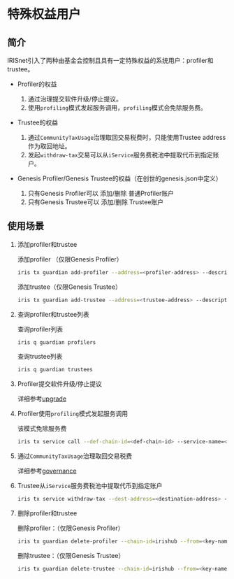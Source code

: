 # 特殊权益用户

## 简介

IRISnet引入了两种由基金会控制且具有一定特殊权益的系统用户：profiler和trustee。

* Profiler的权益
    1. 通过治理提交软件升级/停止提议。
    2. 使用`profiling`模式发起服务调用，`profiling`模式会免除服务费。

* Trustee的权益
    1. 通过`CommunityTaxUsage`治理取回交易税费时，只能使用Trustee address作为取回地址。
    2. 发起`withdraw-tax`交易可以从`iService`服务费税池中提取代币到指定账户。

* Genesis Profiler/Genesis Trustee的权益（在创世的genesis.json中定义）
    1. 只有Genesis Profiler可以 添加/删除 普通Profiler账户
    2. 只有Genesis Trustee可以 添加/删除 Trustee账户

## 使用场景

1. 添加profiler和trustee

    添加profiler （仅限Genesis Profiler）

    ```bash
    iris tx guardian add-profiler --address=<profiler-address> --description=<profiler-description> --chain-id=irishub --from=<key-name> --fee=0.3iris
    ```

    添加trustee（仅限Genesis Trustee）

    ```bash
    iris tx guardian add-trustee --address=<trustee-address> --description=<trustee-description> --chain-id=irishub --from=<key-name> --fee=0.3iris 
    ```

2. 查询profiler和trustee列表

    查询profiler列表

    ```bash
    iris q guardian profilers
    ```

    查询trustee列表

    ```bash
    iris q guardian trustees
    ```

3. Profiler提交软件升级/停止提议

    详细参考[upgrade](upgrade.md)

4. Profiler使用`profiling`模式发起服务调用

    该模式免除服务费

    ```bash
    iris tx service call --def-chain-id=<def-chain-id> --service-name=<service-name> --method-id=<method-id> --bind-chain-id=<bind-chain-id> --provider=<provider-address> --service-fee=1iris --request-data=<request-data> --chain-id=irishub --from=<key-name> --fee=0.3iris --profiling=true
    ```

5. 通过`CommunityTaxUsage`治理取回交易税费

    详细参考[governance](governance.md#社区基金使用提议)

6. Trustee从`iService`服务费税池中提取代币到指定账户

    ```bash
    iris tx service withdraw-tax --dest-address=<destination-address> --withdraw-amount=1iris --chain-id=irishub --from=<key-name> --fee=0.3iris
    ```

7. 删除profiler和trustee

    删除profiler：（仅限Genesis Profiler）

    ```bash
    iris tx guardian delete-profiler --chain-id=irishub --from=<key-name> --fee=0.3iris --address=<profiler-address>
    ```

    删除trustee：（仅限Genesis Trustee）

    ```bash
    iris tx guardian delete-trustee --chain-id=irishub --from=<key-name> --fee=0.3iris --address=<trustee-address>
    ```
